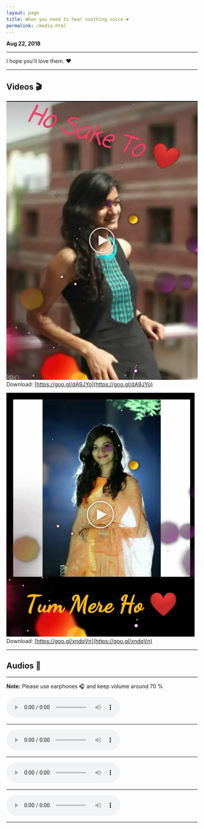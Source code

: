 ```yaml
---
layout: page
title: When you need to hear soothing voice ❤
permalink: /media.html
--- 
```


**Aug 22, 2018**

---

I hope you'll love them. ❤ 


---

## Videos 🎬


[![Click to Play](../uploads/user/video.jpg)](../uploads/music/chamki.mp4)
Download: [https://goo.gl/dA9JYo](https://goo.gl/dA9JYo)





[![Click to Play](../uploads/user/video1.jpg)](../uploads/music/chamki1.mp4)
Download: [https://goo.gl/xndqVn](https://goo.gl/xndqVn)




---

## Audios 🎤

---

**Note:** Please use earphones 🎧 and keep volume around 70 %



<audio controls>
  <source src="../uploads/music/audio2.mp3" type="audio/mpeg">
  
Your browser does not support the `audio` element. Here is download <a href="../uploads/music/audio2.mp3">link to the audio</a> instead. 

</audio>

---

<audio controls>
  <source src="../uploads/music/audio3.mp3" type="audio/mpeg">
  
Your browser does not support the `audio` element. Here is download <a href="../uploads/music/audio3.mp3">link to the audio</a> instead. 

</audio>

---


<audio controls>
  <source src="../uploads/music/audio4.mp3" type="audio/mpeg">
  
Your browser does not support the `audio` element. Here is download <a href="../uploads/music/audio4.mp3">link to the audio</a> instead. 

</audio>

---

<audio controls>
  <source src="../uploads/music/audio1.mp3" type="audio/mpeg">
  
Your browser does not support the `audio` element. Here is download <a href="../uploads/music/audio1.mp3">link to the audio</a> instead. 

</audio>

---
